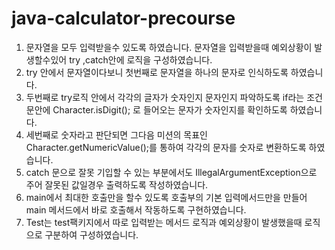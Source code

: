 # java-calculator-precourse
1. 문자열을 모두 입력받을수 있도록 하였습니다. 문자열을 입력받을때 예외상황이 발생할수있어 try ,catch안에 로직을 구성하였습니다.
2. try 안에서 문자열이다보니 첫번째로 문자열을 하나의 문자로 인식하도록 하였습니다.
3. 두번째로 try로직 안에서 각각의 글자가 숫자인지 문자인지 파악하도록 if라는 조건문안에 Character.isDigit(); 로 들어오는 문자가 숫자인지를 확인하도록 하였습니다.
4. 세번째로 숫자라고 판단되면 그다음 미션의 목표인 Character.getNumericValue();를 통하여 각각의 문자를 숫자로 변환하도록 하였습니다.
5. catch 문으로 잘못 기입할 수 있는 부분에서도 IllegalArgumentException으로 주어 잘못된 값일경우 출력하도록 작성하였습니다.
6. main에서 최대한 호출만을 할수 있도록 호출부의 기본 입력메서드만을 만들어 main 메서드에서 바로 호출해서 작동하도록 구현하였습니다.
7. Test는 test팩키지에서 따로 입력받는 메서드 로직과 예외상황이 발생했을때 로직으로 구분하여 구성하였습니다. 
   
